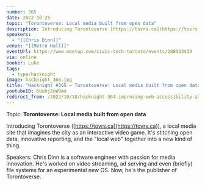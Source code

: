 ```yaml
---
number: 365
date: 2022-10-25
topic: "Torontoverse: Local media built from open data"
description: Introducing Torontoverse [https://tovrs.ca](https://tovrs.ca), a local media site that imagines the city as an interactive video game. It's stitching open data, innovative reporting, and the ‘local web’ together into a new kind of thing.
speakers:
  - "[[Chris Dinn]]"
venue: "[[Metro Hall]]"
eventUrl: https://www.meetup.com/civic-tech-toronto/events/288933439
via: online
booker: Luke
tags:
  - type/hacknight
image: hacknight_365.jpg
title: "Hacknight #365 – Torontoverse: Local media built from open data"
youtubeID: 6UuhjZoW9mo
redirect_from: /2022/10/18/hacknight-364-improving-web-accessibility-at-the-scale-of-a-government-with-david-cox/
---
```


Topic:
**Torontoverse: Local media built from open data**

Introducing Torontoverse ([https://tovrs.ca](https://tovrs.ca)), a local media site that imagines the city as an interactive video game. It's stitching open data, innovative reporting, and the "local web" together into a new kind of thing.

Speakers:
Chris Dinn is a software engineer with passion for media innovation. He's worked on video streaming, ad serving and even (briefly) file systems for an experimental new OS. Now, he's the publisher of Torontoverse.
